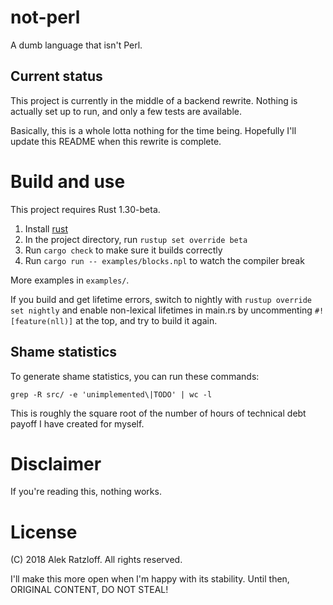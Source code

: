# not-perl

A dumb language that isn't Perl.

## Current status

This project is currently in the middle of a backend rewrite. Nothing is actually set up to run, and
only a few tests are available.

Basically, this is a whole lotta nothing for the time being. Hopefully I'll update this README when
this rewrite is complete.

# Build and use

This project requires Rust 1.30-beta.

1. Install [rust](rustup.rs)
2. In the project directory, run `rustup set override beta`
3. Run `cargo check` to make sure it builds correctly
4. Run `cargo run -- examples/blocks.npl` to watch the compiler break

More examples in `examples/`.

If you build and get lifetime errors, switch to nightly with
`rustup override set nightly` and enable non-lexical lifetimes in main.rs by
uncommenting `#![feature(nll)]` at the top, and try to build it again.

## Shame statistics
To generate shame statistics, you can run these commands:

`grep -R src/ -e 'unimplemented\|TODO' | wc -l`

This is roughly the square root of the number of hours of technical debt payoff
I have created for myself.

# Disclaimer

If you're reading this, nothing works.

# License

(C) 2018 Alek Ratzloff. All rights reserved.

I'll make this more open when I'm happy with its stability. Until then, ORIGINAL
CONTENT, DO NOT STEAL!
